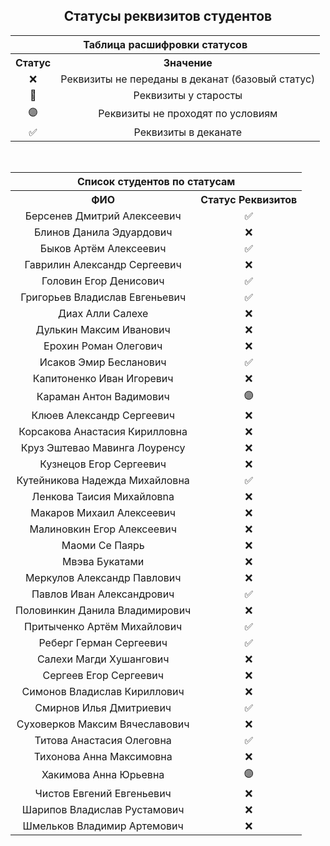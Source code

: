 <h2 align="center">Статусы реквизитов студентов</h2>

<table align="center">
  <tr>
    <th colspan="2" align="center">Таблица расшифровки статусов</th>
  </tr>
  <tr>
    <th align="center">Статус</th>
    <th align="center">Значение</th>
  </tr>
  <tr>
    <td align="center">❌</td>
    <td align="center">Реквизиты не переданы в деканат (базовый статус)</td>
  </tr>
  <tr>
    <td align="center">🔔</td>
    <td align="center">Реквизиты у старосты</td>
  </tr>
  <tr>
    <td align="center">🟣</td>
    <td align="center">Реквизиты не проходят по условиям</td>
  </tr>
  <tr>
    <td align="center">✅</td>
    <td align="center">Реквизиты в деканате</td>
  </tr>
</table>

<br>

<table align="center">
  <tr>
    <th colspan="2" align="center">Список студентов по статусам</th>
  </tr>
  <tr>
    <th align="center">ФИО</th>
    <th align="center">Статус Реквизитов</th>
  </tr>
  <tr><td align="center">Берсенев Дмитрий Алексеевич</td><td align="center">✅</td></tr>
  <tr><td align="center">Блинов Данила Эдуардович</td><td align="center">❌</td></tr>
  <tr><td align="center">Быков Артём Алексеевич</td><td align="center">✅</td></tr>
  <tr><td align="center">Гаврилин Александр Сергеевич</td><td align="center">❌</td></tr>
  <tr><td align="center">Головин Егор Денисович</td><td align="center">✅</td></tr>
  <tr><td align="center">Григорьев Владислав Евгеньевич</td><td align="center">✅</td></tr>
  <tr><td align="center">Диах Алли Салехе</td><td align="center">❌</td></tr>
  <tr><td align="center">Дулькин Максим Иванович</td><td align="center">❌</td></tr>
  <tr><td align="center">Ерохин Роман Олегович</td><td align="center">❌</td></tr>
  <tr><td align="center">Исаков Эмир Бесланович</td><td align="center">✅</td></tr>
  <tr><td align="center">Капитоненко Иван Игоревич</td><td align="center">❌</td></tr>
  <tr><td align="center">Караман Антон Вадимович</td><td align="center">🟣</td></tr>
  <tr><td align="center">Клюев Александр Сергеевич</td><td align="center">❌</td></tr>
  <tr><td align="center">Корсакова Анастасия Кирилловна</td><td align="center">❌</td></tr>
  <tr><td align="center">Круз Эштевао Мавинга Лоуренсу</td><td align="center">❌</td></tr>
  <tr><td align="center">Кузнецов Егор Сергеевич</td><td align="center">❌</td></tr>
  <tr><td align="center">Кутейникова Надежда Михайловна</td><td align="center">✅</td></tr>
  <tr><td align="center">Ленкова Таисия Михайловna</td><td align="center">❌</td></tr>
  <tr><td align="center">Макаров Михаил Алексеевич</td><td align="center">❌</td></tr>
  <tr><td align="center">Малиновкин Егор Алексеевич</td><td align="center">❌</td></tr>
  <tr><td align="center">Маоми Се Паярь</td><td align="center">❌</td></tr>
  <tr><td align="center">Мвэва Букатами</td><td align="center">❌</td></tr>
  <tr><td align="center">Меркулов Александр Павлович</td><td align="center">❌</td></tr>
  <tr><td align="center">Павлов Иван Александрович</td><td align="center">✅</td></tr>
  <tr><td align="center">Половинкин Данила Владимирович</td><td align="center">❌</td></tr>
  <tr><td align="center">Притыченко Артём Михайлович</td><td align="center">✅</td></tr>
  <tr><td align="center">Реберг Герман Сергеевич</td><td align="center">✅</td></tr>
  <tr><td align="center">Салехи Магди Хушангович</td><td align="center">❌</td></tr>
  <tr><td align="center">Сергеев Егор Сергеевич</td><td align="center">❌</td></tr>
  <tr><td align="center">Симонов Владислав Кириллович</td><td align="center">❌</td></tr>
  <tr><td align="center">Смирнов Илья Дмитриевич</td><td align="center">✅</td></tr>
  <tr><td align="center">Суховерков Максим Вячеславович</td><td align="center">❌</td></tr>
  <tr><td align="center">Титова Анастасия Олеговна</td><td align="center">✅</td></tr>
  <tr><td align="center">Тихонова Анна Максимовна</td><td align="center">❌</td></tr>
  <tr><td align="center">Хакимова Анна Юрьевнa</td><td align="center">🟣</td></tr>
  <tr><td align="center">Чистов Евгений Евгеньевич</td><td align="center">❌</td></tr>
  <tr><td align="center">Шарипов Владислав Рустамович</td><td align="center">❌</td></tr>
  <tr><td align="center">Шмельков Владимир Артемович</td><td align="center">❌</td></tr>
</table>
